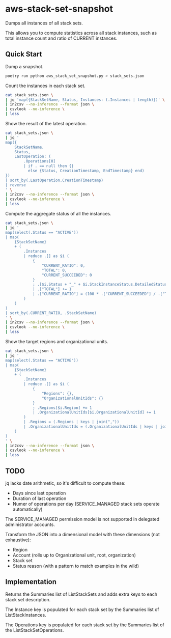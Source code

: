 # aws-stack-set-snapshot

Dumps all instances of all stack sets.

This allows you to compute statistics across all stack instances, such as total instance count and ratio of CURRENT instances.

## Quick Start

Dump a snapshot.

```bash
poetry run python aws_stack_set_snapshot.py > stack_sets.json
```

Count the instances in each stack set.

```bash
cat stack_sets.json \
| jq 'map({StackSetName, Status, Instances: (.Instances | length)})' \
| in2csv --no-inference --format json \
| csvlook --no-inference \
| less
```

Show the result of the latest operation.

```bash
cat stack_sets.json \
| jq '
map({
    StackSetName,
    Status,
    LastOperation: (
        .Operations[0]
        | if . == null then {}
          else {Status, CreationTimestamp, EndTimestamp} end)
})
| sort_by(.LastOperation.CreationTimestamp)
| reverse
' \
| in2csv --no-inference --format json \
| csvlook --no-inference \
| less
```

Compute the aggregate status of all the instances.

```bash
cat stack_sets.json \
| jq '
map(select(.Status == "ACTIVE"))
| map(
    {StackSetName}
    + (
        .Instances
        | reduce .[] as $i (
            {
                "CURRENT_RATIO": 0,
                "TOTAL": 0,
                "CURRENT_SUCCEEDED": 0
            }
            ; .[$i.Status + "_" + $i.StackInstanceStatus.DetailedStatus] += 1
            | .["TOTAL"] += 1
            | .["CURRENT_RATIO"] = (100 * .["CURRENT_SUCCEEDED"] / .["TOTAL"] | floor)
        )
    )
)
| sort_by(.CURRENT_RATIO, .StackSetName)
' \
| in2csv --no-inference --format json \
| csvlook --no-inference \
| less
```

Show the target regions and organizational units.

```bash
cat stack_sets.json \
| jq '
map(select(.Status == "ACTIVE"))
| map(
    {StackSetName}
    + (
        .Instances
        | reduce .[] as $i (
            {
                "Regions": {},
                "OrganizationalUnitIds": {}
            }
            ; .Regions[$i.Region] += 1
            | .OrganizationalUnitIds[$i.OrganizationalUnitId] += 1
        )
        | .Regions = (.Regions | keys | join(","))
        | .OrganizationalUnitIds = (.OrganizationalUnitIds | keys | join(","))
    )
)
' \
| in2csv --no-inference --format json \
| csvlook --no-inference \
| less
```

## TODO

jq lacks date arithmetic, so it's difficult to compute these:

* Days since last operation
* Duration of last operation
* Numer of operations per day (SERVICE_MANAGED stack sets operate automatically)

The SERVICE_MANAGED permission model is not supported in delegated administrator accounts.

Transform the JSON into a dimensional model with these dimensions (not exhaustive):

* Region
* Account (rolls up to Organizational unit, root, organization)
* Stack set 
* Status reason (with a pattern to match examples in the wild)

## Implementation

Returns the Summaries list of ListStackSets and adds extra keys to each stack set description.

The Instance key is populated for each stack set by the Summaries list of ListStackInstances.

The Operations key is populated for each stack set by the Summaries list of the ListStackSetOperations.
